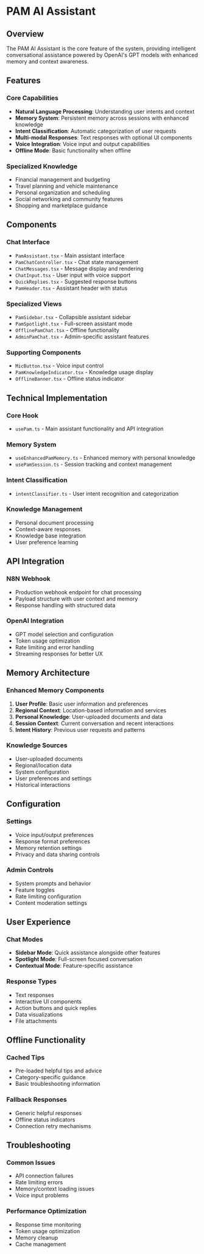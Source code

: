 
# PAM AI Assistant

## Overview
The PAM AI Assistant is the core feature of the system, providing intelligent conversational assistance powered by OpenAI's GPT models with enhanced memory and context awareness.

## Features

### Core Capabilities
- **Natural Language Processing**: Understanding user intents and context
- **Memory System**: Persistent memory across sessions with enhanced knowledge
- **Intent Classification**: Automatic categorization of user requests
- **Multi-modal Responses**: Text responses with optional UI components
- **Voice Integration**: Voice input and output capabilities
- **Offline Mode**: Basic functionality when offline

### Specialized Knowledge
- Financial management and budgeting
- Travel planning and vehicle maintenance
- Personal organization and scheduling
- Social networking and community features
- Shopping and marketplace guidance

## Components

### Chat Interface
- `PamAssistant.tsx` - Main assistant interface
- `PamChatController.tsx` - Chat state management
- `ChatMessages.tsx` - Message display and rendering
- `ChatInput.tsx` - User input with voice support
- `QuickReplies.tsx` - Suggested response buttons
- `PamHeader.tsx` - Assistant header with status

### Specialized Views
- `PamSidebar.tsx` - Collapsible assistant sidebar
- `PamSpotlight.tsx` - Full-screen assistant mode
- `OfflinePamChat.tsx` - Offline functionality
- `AdminPamChat.tsx` - Admin-specific assistant features

### Supporting Components
- `MicButton.tsx` - Voice input control
- `PamKnowledgeIndicator.tsx` - Knowledge usage display
- `OfflineBanner.tsx` - Offline status indicator

## Technical Implementation

### Core Hook
- `usePam.ts` - Main assistant functionality and API integration

### Memory System
- `useEnhancedPamMemory.ts` - Enhanced memory with personal knowledge
- `usePamSession.ts` - Session tracking and context management

### Intent Classification
- `intentClassifier.ts` - User intent recognition and categorization

### Knowledge Management
- Personal document processing
- Context-aware responses
- Knowledge base integration
- User preference learning

## API Integration

### N8N Webhook
- Production webhook endpoint for chat processing
- Payload structure with user context and memory
- Response handling with structured data

### OpenAI Integration
- GPT model selection and configuration
- Token usage optimization
- Rate limiting and error handling
- Streaming responses for better UX

## Memory Architecture

### Enhanced Memory Components
1. **User Profile**: Basic user information and preferences
2. **Regional Context**: Location-based information and services
3. **Personal Knowledge**: User-uploaded documents and data
4. **Session Context**: Current conversation and recent interactions
5. **Intent History**: Previous user requests and patterns

### Knowledge Sources
- User-uploaded documents
- Regional/location data
- System configuration
- User preferences and settings
- Historical interactions

## Configuration

### Settings
- Voice input/output preferences
- Response format preferences
- Memory retention settings
- Privacy and data sharing controls

### Admin Controls
- System prompts and behavior
- Feature toggles
- Rate limiting configuration
- Content moderation settings

## User Experience

### Chat Modes
- **Sidebar Mode**: Quick assistance alongside other features
- **Spotlight Mode**: Full-screen focused conversation
- **Contextual Mode**: Feature-specific assistance

### Response Types
- Text responses
- Interactive UI components
- Action buttons and quick replies
- Data visualizations
- File attachments

## Offline Functionality

### Cached Tips
- Pre-loaded helpful tips and advice
- Category-specific guidance
- Basic troubleshooting information

### Fallback Responses
- Generic helpful responses
- Offline status indicators
- Connection retry mechanisms

## Troubleshooting

### Common Issues
- API connection failures
- Rate limiting errors
- Memory/context loading issues
- Voice input problems

### Performance Optimization
- Response time monitoring
- Token usage optimization
- Memory cleanup
- Cache management
